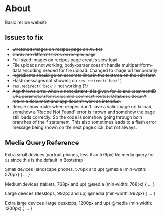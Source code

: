 # About

Basic recipe website

## Issues to fix

- ~~Stretched images on recipes page on XS tier~~
- ~~Cards are different sizes on recipes page~~
- Full sized images on recipes page creates slow load
- File uploads not working, body-parser doesn't handle multipart/form-data encoding needed for file upload. Changed to image url temporarily
- ~~Ingredients should go on seperate lines in the textarea on the edit form~~
- Flash messages not showing on `res.redirect('back')`
- `res.redirect('back')` not working (?)
- ~~App throws error when a nonexistant id is given for :id and :commentID URL parameters for recipe and comment routes. Database doesn't return a document and app doesn't work as intended.~~
- Recipe show route: when recipes don't have a valid image url to load, somehow a 'Recipe Not Found' error is thrown and somehow the page still loads correctly. So the code is somehow going through both branches of the if statement. This also sometimes leads to a flash error message being shown on the next page click, but not always.

## Media Query Reference

Extra small devices (portrait phones, less than 576px)
No media query for `xs` since this is the default in Bootstrap

Small devices (landscape phones, 576px and up)
@media (min-width: 576px) { ... }

Medium devices (tablets, 768px and up)
@media (min-width: 768px) { ... }

Large devices (desktops, 992px and up)
@media (min-width: 992px) { ... }

Extra large devices (large desktops, 1200px and up)
@media (min-width: 1200px) { ... }